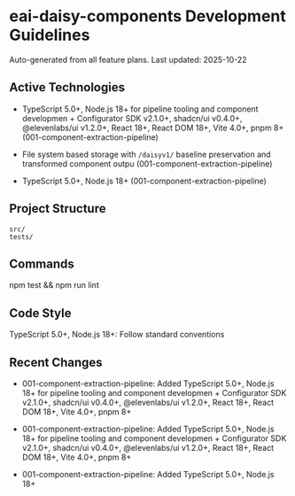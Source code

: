 # eai-daisy-components Development Guidelines

Auto-generated from all feature plans. Last updated: 2025-10-22

## Active Technologies
- TypeScript 5.0+, Node.js 18+ for pipeline tooling and component developmen + Configurator SDK v2.1.0+, shadcn/ui v0.4.0+, @elevenlabs/ui v1.2.0+, React 18+, React DOM 18+, Vite 4.0+, pnpm 8+ (001-component-extraction-pipeline)
- File system based storage with `/daisyv1/` baseline preservation and transformed component outpu (001-component-extraction-pipeline)

- TypeScript 5.0+, Node.js 18+ (001-component-extraction-pipeline)

## Project Structure

```text
src/
tests/
```

## Commands

npm test && npm run lint

## Code Style

TypeScript 5.0+, Node.js 18+: Follow standard conventions

## Recent Changes
- 001-component-extraction-pipeline: Added TypeScript 5.0+, Node.js 18+ for pipeline tooling and component developmen + Configurator SDK v2.1.0+, shadcn/ui v0.4.0+, @elevenlabs/ui v1.2.0+, React 18+, React DOM 18+, Vite 4.0+, pnpm 8+
- 001-component-extraction-pipeline: Added TypeScript 5.0+, Node.js 18+ for pipeline tooling and component developmen + Configurator SDK v2.1.0+, shadcn/ui v0.4.0+, @elevenlabs/ui v1.2.0+, React 18+, React DOM 18+, Vite 4.0+, pnpm 8+

- 001-component-extraction-pipeline: Added TypeScript 5.0+, Node.js 18+

<!-- MANUAL ADDITIONS START -->
<!-- MANUAL ADDITIONS END -->
